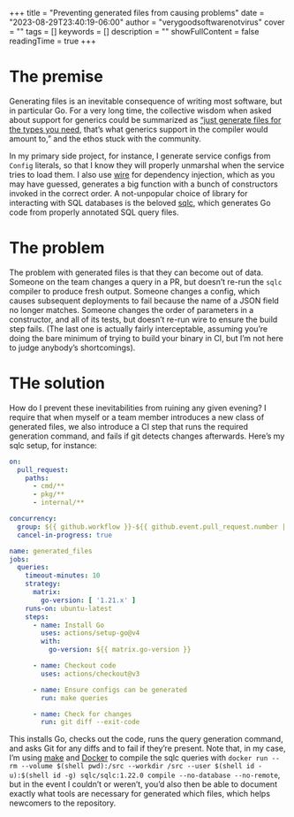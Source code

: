 +++
title = "Preventing generated files from causing problems"
date = "2023-08-29T23:40:19-06:00"
author = "verygoodsoftwarenotvirus"
cover = ""
tags = []
keywords = []
description = ""
showFullContent = false
readingTime = true
+++

# The premise

Generating files is an inevitable consequence of writing most software, but in particular Go. For a very long time, the collective wisdom when asked about support for generics could be summarized as [“just generate files for the types you need](https://www.calhoun.io/using-code-generation-to-survive-without-generics-in-go/), that’s what generics support in the compiler would amount to,” and the ethos stuck with the community.

In my primary side project, for instance, I generate service configs from `Config` literals, so that I know they will properly unmarshal when the service tries to load them. I also use [wire](https://github.com/google/wire) for dependency injection, which as you may have guessed, generates a big function with a bunch of constructors invoked in the correct order. A not-unpopular choice of library for interacting with SQL databases is the beloved [sqlc](https://sqlc.dev/), which generates Go code from properly annotated SQL query files.

# The problem

The problem with generated files is that they can become out of data. Someone on the team changes a query in a PR, but doesn’t re-run the `sqlc` compiler to produce fresh output. Someone changes a config, which causes subsequent deployments to fail because the name of a JSON field no longer matches. Someone changes the order of parameters in a constructor, and all of its tests, but doesn’t re-run wire to ensure the build step fails. (The last one is actually fairly interceptable, assuming you’re doing the bare minimum of trying to build your binary in CI, but I’m not here to judge anybody’s shortcomings).

# THe solution

How do I prevent these inevitabilities from ruining any given evening? I require that when myself or a team member introduces a new class of generated files, we also introduce a CI step that runs the required generation command, and fails if git detects changes afterwards. Here’s my sqlc setup, for instance:

```yaml
on:
  pull_request:
    paths:
      - cmd/**
      - pkg/**
      - internal/**

concurrency:
  group: ${{ github.workflow }}-${{ github.event.pull_request.number || github.ref }}
  cancel-in-progress: true

name: generated_files
jobs:
  queries:
    timeout-minutes: 10
    strategy:
      matrix:
        go-version: [ '1.21.x' ]
    runs-on: ubuntu-latest
    steps:
      - name: Install Go
        uses: actions/setup-go@v4
        with:
          go-version: ${{ matrix.go-version }}

      - name: Checkout code
        uses: actions/checkout@v3

      - name: Ensure configs can be generated
        run: make queries

      - name: Check for changes
        run: git diff --exit-code
```

This installs Go, checks out the code, runs the query generation command, and asks Git for any diffs and to fail if they’re present. Note that, in my case, I’m using [make](https://www.gnu.org/software/make/manual/make.html) and [Docker](https://www.docker.com/) to compile the sqlc queries with `docker run --rm --volume $(shell pwd):/src --workdir /src --user $(shell id -u):$(shell id -g) sqlc/sqlc:1.22.0 compile --no-database --no-remote`, but in the event I couldn’t or weren’t, you’d also then be able to document exactly what tools are necessary for generated which files, which helps newcomers to the repository.

